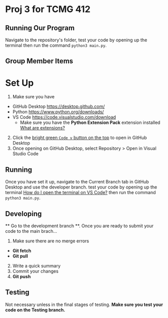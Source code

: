 # Proj 3 for TCMG 412

## Running Our Program

Navigate to the repository's folder, test your code by opening up the terminal then run the command `python3 main.py`.

## Group Member Items

# Set Up

1. Make sure you have

- GitHub Desktop <https://desktop.github.com/>
- Python <https://www.python.org/downloads/>
- VS Code <https://code.visualstudio.com/download>
  - Make sure you have the **Python Extension Pack** extension installed [What are extensions?](https://code.visualstudio.com/docs/editor/extension-marketplace#_install-an-extension)

2. Click the [bright green `Code v` button on the top](x-github-client://openRepo/https://github.com/Group-0/aws-python) to open in GitHub Desktop
3. Once opening on GitHub Desktop, select Repository > Open in Visual Studio Code

## Running

Once you have set it up, navigate to the Current Branch tab in GitHub Desktop and use the developer branch. test your code by opening up the terminal [How do I open the terminal on VS Code?](https://code.visualstudio.com/docs/terminal/basics#:~:text=Use%20the%20View%20%3E%20Terminal%20menu,the%20View%3A%20Toggle%20Terminal%20command.) then run the command `python3 main.py`.

## Developing 

** Go to the development branch **. 
Once you are ready to submit your code to the main brach...

1. Make sure there are no merge errors
  - **Git fetch**
  - **Git pull**
2. Write a quick summary
3. Commit your changes
4. **Git push**

## Testing

Not necessary unless in the final stages of testing. **Make sure you test your code on the Testing branch.**
